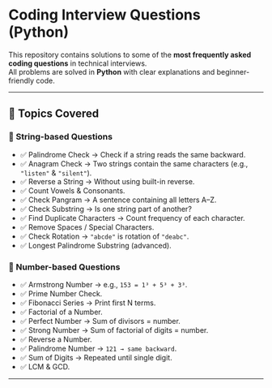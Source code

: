 # Coding Interview Questions (Python)

This repository contains solutions to some of the **most frequently asked coding questions** in technical interviews.  
All problems are solved in **Python** with clear explanations and beginner-friendly code.  

---

## 📌 Topics Covered

### 🔹 String-based Questions
- ✅ Palindrome Check → Check if a string reads the same backward.  
- ✅ Anagram Check → Two strings contain the same characters (e.g., `"listen"` & `"silent"`).  
- ✅ Reverse a String → Without using built-in reverse.  
- ✅ Count Vowels & Consonants.  
- ✅ Check Pangram → A sentence containing all letters A–Z.  
- ✅ Check Substring → Is one string part of another?  
- ✅ Find Duplicate Characters → Count frequency of each character.  
- ✅ Remove Spaces / Special Characters.  
- ✅ Check Rotation → `"abcde"` is rotation of `"deabc"`.  
- ✅ Longest Palindrome Substring (advanced).  

### 🔹 Number-based Questions
- ✅ Armstrong Number → e.g., `153 = 1³ + 5³ + 3³`.  
- ✅ Prime Number Check.  
- ✅ Fibonacci Series → Print first N terms.  
- ✅ Factorial of a Number.  
- ✅ Perfect Number → Sum of divisors = number.  
- ✅ Strong Number → Sum of factorial of digits = number.  
- ✅ Reverse a Number.  
- ✅ Palindrome Number → `121 → same backward`.  
- ✅ Sum of Digits → Repeated until single digit.  
- ✅ LCM & GCD.  

---


